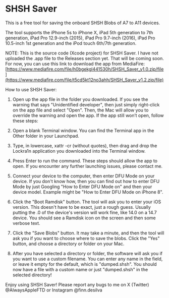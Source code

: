 # SHSH Saver
This is a free tool for saving the onboard SHSH Blobs of A7 to A11 devices. 

The tool supports the iPhone 5s to iPhone X, iPad 5th generation to 7th generation, iPad Pro 12.9-inch (2015), iPad Pro 9.7-inch (2016), iPad Pro 10.5-inch 1st generation and the iPod touch 6th/7th generation.

NOTE: This is the source code (Xcode project) for SHSH Saver. I have not uploaded the .app file to the Releases section yet. That will be coming soon.
For now, you can use this link to download the app from MediaFire: [https://www.mediafire.com/file/h0bgekgl441530h/SHSH_Saver_v1.0.zip/file](https://www.mediafire.com/file/t5cd5kt12no3ahh/SHSH_Saver_v1.2.zip/file)

How to use SHSH Saver:

1. Open up the app file in the folder you downloaded. If you see the warning that says "Unidentified developer", then just simply right-click on the app file and select "Open". Then, the Mac will allow you to override the warning and open the app.
If the app still won’t open, follow these steps:
  1. Open a blank Terminal window. You can find the Terminal app in the Other folder in your Launchpad.
  2. Type, in lowercase, xattr -cr (without quotes), then drag and drop the Lockra1n application you downloaded into the Terminal window.
  3. Press Enter to run the command.
These steps should allow the app to open. If you encounter any further launching issues, please contact me.

3. Connect your device to the computer, then enter DFU Mode on your device. If you don't know how, then you can find out how to enter DFU Mode by just Googling "How to Enter DFU Mode on" and then your device model. Example might be "How to Enter DFU Mode on iPhone 8".
4. Click the "Boot Ramdisk" button. The tool will ask you to enter your iOS version. This doesn't have to be exact, just a rough guess. Usually putting the .0 of the device's version will work fine, like 14.0 on a 14.7 device. You should see a Ramdisk icon on the screen and then some verbose text.
5. Click the "Save Blobs" button. It may take a minute, and then the tool will ask you if you want to choose where to save the blobs. Click the "Yes" button, and choose a directory or folder on your Mac.
6. After you have selected a directory or folder, the software will ask you if you want to use a custom filename. You can enter any name in the field, or leave it empty for the default, which is "dumped.shsh".
You should now have a file with a custom name or just "dumped.shsh" in the selected directory!

Enjoy using SHSH Saver!
Please report any bugs to me on X (Twitter) @AlwaysAppleFTD or Instagram @finn.desilva
